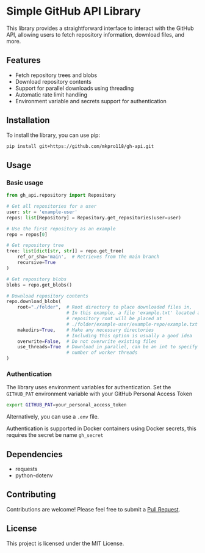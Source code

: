 # Simple GitHub API Library

This library provides a straightforward interface to interact with the
GitHub API, allowing users to fetch repository information, download files,
and more.

## Features

- Fetch repository trees and blobs
- Download repository contents
- Support for parallel downloads using threading
- Automatic rate limit handling
- Environment variable and secrets support for authentication

## Installation

To install the library, you can use pip:

```bash
pip install git+https://github.com/mkpro118/gh-api.git
```

## Usage

### Basic usage

```python
from gh_api.repository import Repository

# Get all repositories for a user
user: str = 'example-user'
repos: list[Repository] = Repository.get_repositories(user=user)

# Use the first repository as an example
repo = repos[0]

# Get repository tree
tree: list[dict[str, str]] = repo.get_tree(
    ref_or_sha='main',  # Retrieves from the main branch
    recursive=True
)

# Get repository blobs
blobs = repo.get_blobs()

# Download repository contents
repo.download_blobs(
    root="./folder",  # Root directory to place downloaded files in,
                      # In this example, a file 'example.txt' located at the
                      # repository root will be placed at
                      # ./folder/example-user/example-repo/example.txt
    makedirs=True,    # Make any necessary directories
                      # Including this option is usually a good idea
    overwrite=False,  # Do not overwrite existing files
    use_threads=True  # Download in parallel, can be an int to specify the
                      # number of worker threads
)
```

### Authentication

The library uses environment variables for authentication.
Set the `GITHUB_PAT` environment variable with your GitHub Personal Access Token

```bash
export GITHUB_PAT=your_personal_access_token
```

Alternatively, you can use a `.env` file.

Authentication is supported in Docker containers using Docker secrets,
this requires the secret be name `gh_secret`

## Dependencies

- requests
- python-dotenv

## Contributing

Contributions are welcome! Please feel free to submit a [Pull Request](https://github.com/mkpro118/gh-api/pulls).

## License

This project is licensed under the MIT License.
